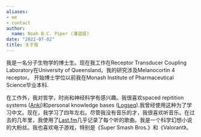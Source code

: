 ```yaml
---
aliases:
- me
- contact
author:
  name: Noah B.C. Piper (潘诺娅)
date: "2022-07-02"
title: 关于我
---
```


我是一名分子生物学的博士生。现在我工作在Receptor Transducer Coupling Laboratory在University of Queensland。我的研究涉及Melanocortin 4 receptor。 开始博士学位以前我在Monash Institute of Pharmaceutical Science毕业本科.

在工作外，我对哲学，时尚和神经科学有感兴趣。我很喜欢spaced repitition systems ([Anki](https://apps.ankiweb.net/))和personal knowledge bases ([Logseq](https://logseq.com/)).我曾经使用这种为了学习中文。现在，我学习了四年左右。尽管我没有音乐的才，我很喜欢听音乐。在过去的几年里，我使用了[Last.fm](https://www.last.fm/user/noah_salem)几乎记录了每个听的歌曲。我是一个科学幻想小说的大粉丝。我也喜欢电子游戏，特别是《Super Smash Bros.》和《Valorant》。
